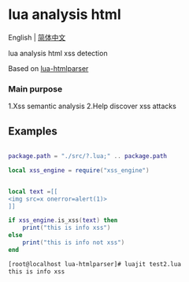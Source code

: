# lua analysis html
English | [简体中文](README-zh_CN.md)

lua analysis html xss detection

Based on [lua-htmlparser](https://github.com/msva/lua-htmlparser)

### Main purpose
1.Xss semantic analysis
2.Help discover xss attacks

## Examples
```lua

package.path = "./src/?.lua;" .. package.path

local xss_engine = require("xss_engine")


local text =[[
<img src=x onerror=alert(1)>
]]

if xss_engine.is_xss(text) then
    print("this is info xss")
else
    print("this is info not xss")
end


```
```bash
[root@localhost lua-htmlparser]# luajit test2.lua 
this is info xss

```
